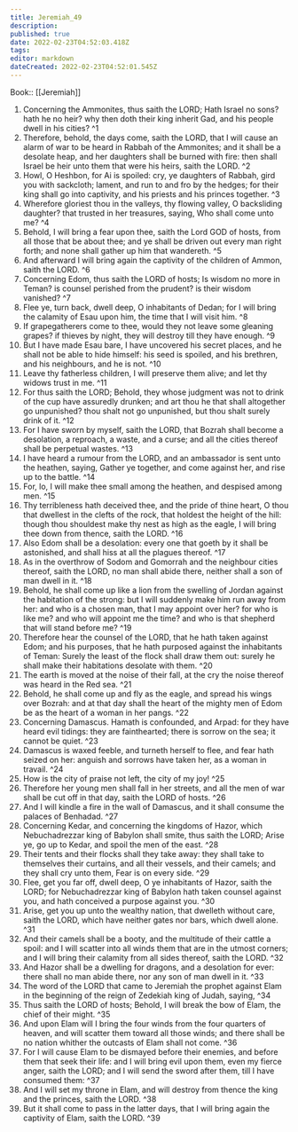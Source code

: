 ```yaml
---
title: Jeremiah_49
description: 
published: true
date: 2022-02-23T04:52:03.418Z
tags: 
editor: markdown
dateCreated: 2022-02-23T04:52:01.545Z
---
```


 Book:: [[Jeremiah]]
 1. Concerning the Ammonites, thus saith the LORD; Hath Israel no sons? hath he no heir? why then doth their king inherit Gad, and his people dwell in his cities? ^1
 2. Therefore, behold, the days come, saith the LORD, that I will cause an alarm of war to be heard in Rabbah of the Ammonites; and it shall be a desolate heap, and her daughters shall be burned with fire: then shall Israel be heir unto them that were his heirs, saith the LORD. ^2
 3. Howl, O Heshbon, for Ai is spoiled: cry, ye daughters of Rabbah, gird you with sackcloth; lament, and run to and fro by the hedges; for their king shall go into captivity, and his priests and his princes together. ^3
 4. Wherefore gloriest thou in the valleys, thy flowing valley, O backsliding daughter? that trusted in her treasures, saying, Who shall come unto me? ^4
 5. Behold, I will bring a fear upon thee, saith the Lord GOD of hosts, from all those that be about thee; and ye shall be driven out every man right forth; and none shall gather up him that wandereth. ^5
 6. And afterward I will bring again the captivity of the children of Ammon, saith the LORD. ^6
 7. Concerning Edom, thus saith the LORD of hosts; Is wisdom no more in Teman? is counsel perished from the prudent? is their wisdom vanished? ^7
 8. Flee ye, turn back, dwell deep, O inhabitants of Dedan; for I will bring the calamity of Esau upon him, the time that I will visit him. ^8
 9. If grapegatherers come to thee, would they not leave some gleaning grapes? if thieves by night, they will destroy till they have enough. ^9
 10. But I have made Esau bare, I have uncovered his secret places, and he shall not be able to hide himself: his seed is spoiled, and his brethren, and his neighbours, and he is not. ^10
 11. Leave thy fatherless children, I will preserve them alive; and let thy widows trust in me. ^11
 12. For thus saith the LORD; Behold, they whose judgment was not to drink of the cup have assuredly drunken; and art thou he that shall altogether go unpunished? thou shalt not go unpunished, but thou shalt surely drink of it. ^12
 13. For I have sworn by myself, saith the LORD, that Bozrah shall become a desolation, a reproach, a waste, and a curse; and all the cities thereof shall be perpetual wastes. ^13
 14. I have heard a rumour from the LORD, and an ambassador is sent unto the heathen, saying, Gather ye together, and come against her, and rise up to the battle. ^14
 15. For, lo, I will make thee small among the heathen, and despised among men. ^15
 16. Thy terribleness hath deceived thee, and the pride of thine heart, O thou that dwellest in the clefts of the rock, that holdest the height of the hill: though thou shouldest make thy nest as high as the eagle, I will bring thee down from thence, saith the LORD. ^16
 17. Also Edom shall be a desolation: every one that goeth by it shall be astonished, and shall hiss at all the plagues thereof. ^17
 18. As in the overthrow of Sodom and Gomorrah and the neighbour cities thereof, saith the LORD, no man shall abide there, neither shall a son of man dwell in it. ^18
 19. Behold, he shall come up like a lion from the swelling of Jordan against the habitation of the strong: but I will suddenly make him run away from her: and who is a chosen man, that I may appoint over her? for who is like me? and who will appoint me the time? and who is that shepherd that will stand before me? ^19
 20. Therefore hear the counsel of the LORD, that he hath taken against Edom; and his purposes, that he hath purposed against the inhabitants of Teman: Surely the least of the flock shall draw them out: surely he shall make their habitations desolate with them. ^20
 21. The earth is moved at the noise of their fall, at the cry the noise thereof was heard in the Red sea. ^21
 22. Behold, he shall come up and fly as the eagle, and spread his wings over Bozrah: and at that day shall the heart of the mighty men of Edom be as the heart of a woman in her pangs. ^22
 23. Concerning Damascus. Hamath is confounded, and Arpad: for they have heard evil tidings: they are fainthearted; there is sorrow on the sea; it cannot be quiet. ^23
 24. Damascus is waxed feeble, and turneth herself to flee, and fear hath seized on her: anguish and sorrows have taken her, as a woman in travail. ^24
 25. How is the city of praise not left, the city of my joy! ^25
 26. Therefore her young men shall fall in her streets, and all the men of war shall be cut off in that day, saith the LORD of hosts. ^26
 27. And I will kindle a fire in the wall of Damascus, and it shall consume the palaces of Benhadad. ^27
 28. Concerning Kedar, and concerning the kingdoms of Hazor, which Nebuchadrezzar king of Babylon shall smite, thus saith the LORD; Arise ye, go up to Kedar, and spoil the men of the east. ^28
 29. Their tents and their flocks shall they take away: they shall take to themselves their curtains, and all their vessels, and their camels; and they shall cry unto them, Fear is on every side. ^29
 30. Flee, get you far off, dwell deep, O ye inhabitants of Hazor, saith the LORD; for Nebuchadrezzar king of Babylon hath taken counsel against you, and hath conceived a purpose against you. ^30
 31. Arise, get you up unto the wealthy nation, that dwelleth without care, saith the LORD, which have neither gates nor bars, which dwell alone. ^31
 32. And their camels shall be a booty, and the multitude of their cattle a spoil: and I will scatter into all winds them that are in the utmost corners; and I will bring their calamity from all sides thereof, saith the LORD. ^32
 33. And Hazor shall be a dwelling for dragons, and a desolation for ever: there shall no man abide there, nor any son of man dwell in it. ^33
 34. The word of the LORD that came to Jeremiah the prophet against Elam in the beginning of the reign of Zedekiah king of Judah, saying, ^34
 35. Thus saith the LORD of hosts; Behold, I will break the bow of Elam, the chief of their might. ^35
 36. And upon Elam will I bring the four winds from the four quarters of heaven, and will scatter them toward all those winds; and there shall be no nation whither the outcasts of Elam shall not come. ^36
 37. For I will cause Elam to be dismayed before their enemies, and before them that seek their life: and I will bring evil upon them, even my fierce anger, saith the LORD; and I will send the sword after them, till I have consumed them: ^37
 38. And I will set my throne in Elam, and will destroy from thence the king and the princes, saith the LORD. ^38
 39. But it shall come to pass in the latter days, that I will bring again the captivity of Elam, saith the LORD. ^39

